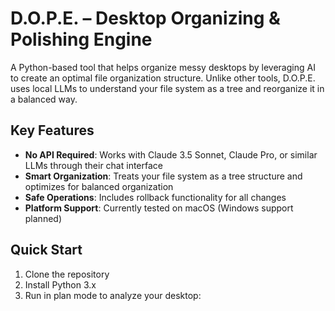 # D.O.P.E. – Desktop Organizing & Polishing Engine

A Python-based tool that helps organize messy desktops by leveraging AI to create an optimal file organization structure. Unlike other tools, D.O.P.E. uses local LLMs to understand your file system as a tree and reorganize it in a balanced way.

## Key Features

- **No API Required**: Works with Claude 3.5 Sonnet, Claude Pro, or similar LLMs through their chat interface
- **Smart Organization**: Treats your file system as a tree structure and optimizes for balanced organization
- **Safe Operations**: Includes rollback functionality for all changes
- **Platform Support**: Currently tested on macOS (Windows support planned)

## Quick Start

1. Clone the repository
2. Install Python 3.x
3. Run in plan mode to analyze your desktop: 